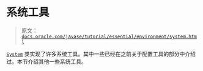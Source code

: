 # 系统工具

> 原文：[`docs.oracle.com/javase/tutorial/essential/environment/system.html`](https://docs.oracle.com/javase/tutorial/essential/environment/system.html)

[`System`](https://docs.oracle.com/javase/8/docs/api/java/lang/System.html) 类实现了许多系统工具。其中一些已经在之前关于配置工具的部分中介绍过。本节介绍其他一些系统工具。
